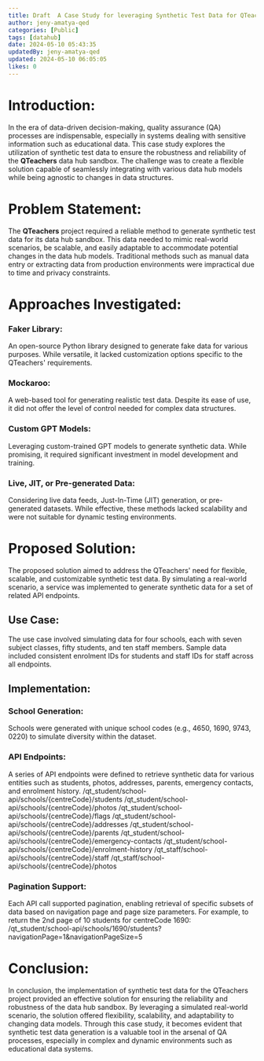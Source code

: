 ```yaml
---
title: Draft  A Case Study for leveraging Synthetic Test Data for QTeachers
author: jeny-amatya-qed
categories: [Public]
tags: [datahub]
date: 2024-05-10 05:43:35 
updatedBy: jeny-amatya-qed
updated: 2024-05-10 06:05:05 
likes: 0
---
```


# Introduction:
In the era of data-driven decision-making, quality assurance (QA) processes are indispensable, especially in systems dealing with sensitive information such as educational data. This case study explores the utilization of synthetic test data to ensure the robustness and reliability of the **QTeachers** data hub sandbox. The challenge was to create a flexible solution capable of seamlessly integrating with various data hub models while being agnostic to changes in data structures.

# Problem Statement:
The **QTeachers** project required a reliable method to generate synthetic test data for its data hub sandbox. This data needed to mimic real-world scenarios, be scalable, and easily adaptable to accommodate potential changes in the data hub models. Traditional methods such as manual data entry or extracting data from production environments were impractical due to time and privacy constraints.

# Approaches Investigated:

### Faker Library: 
An open-source Python library designed to generate fake data for various purposes. While versatile, it lacked customization options specific to the QTeachers' requirements.

### Mockaroo: 
A web-based tool for generating realistic test data. Despite its ease of use, it did not offer the level of control needed for complex data structures.

### Custom GPT Models:
Leveraging custom-trained GPT models to generate synthetic data. While promising, it required significant investment in model development and training.

### Live, JIT, or Pre-generated Data:
Considering live data feeds, Just-In-Time (JIT) generation, or pre-generated datasets. While effective, these methods lacked scalability and were not suitable for dynamic testing environments.

# Proposed Solution:
The proposed solution aimed to address the QTeachers' need for flexible, scalable, and customizable synthetic test data. By simulating a real-world scenario, a service was implemented to generate synthetic data for a set of related API endpoints.

## Use Case:
The use case involved simulating data for four schools, each with seven subject classes, fifty students, and ten staff members. Sample data included consistent enrolment IDs for students and staff IDs for staff across all endpoints.

## Implementation:

### School Generation:
Schools were generated with unique school codes (e.g., 4650, 1690, 9743, 0220) to simulate diversity within the dataset.

### API Endpoints:
A series of API endpoints were defined to retrieve synthetic data for various entities such as students, photos, addresses, parents, emergency contacts, and enrolment history.
/qt_student/school-api/schools/{centreCode}/students
/qt_student/school-api/schools/{centreCode}/photos
/qt_student/school-api/schools/{centreCode}/flags
/qt_student/school-api/schools/{centreCode}/addresses
/qt_student/school-api/schools/{centreCode}/parents
/qt_student/school-api/schools/{centreCode}/emergency-contacts
/qt_student/school-api/schools/{centreCode}/enrolment-history
/qt_staff/school-api/schools/{centreCode}/staff
/qt_staff/school-api/schools/{centreCode}/photos

### Pagination Support:
Each API call supported pagination, enabling retrieval of specific subsets of data based on navigation page and page size parameters. For example, to return the 2nd page of 10 students for centreCode 1690:
/qt_student/school-api/schools/1690/students?navigationPage=1&navigationPageSize=5

# Conclusion:
In conclusion, the implementation of synthetic test data for the QTeachers project provided an effective solution for ensuring the reliability and robustness of the data hub sandbox. By leveraging a simulated real-world scenario, the solution offered flexibility, scalability, and adaptability to changing data models. Through this case study, it becomes evident that synthetic test data generation is a valuable tool in the arsenal of QA processes, especially in complex and dynamic environments such as educational data systems.